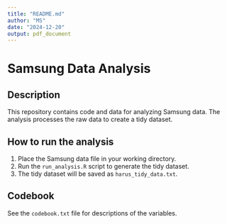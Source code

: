 ```yaml
---
title: "README.md"
author: "MS"
date: "2024-12-20"
output: pdf_document
---
```


# Samsung Data Analysis

## Description
This repository contains code and data for analyzing Samsung data. The analysis processes the raw data to create a tidy dataset.

## How to run the analysis
1. Place the Samsung data file in your working directory.
2. Run the `run_analysis.R` script to generate the tidy dataset.
3. The tidy dataset will be saved as `harus_tidy_data.txt`.

## Codebook
See the `codebook.txt` file for descriptions of the variables.